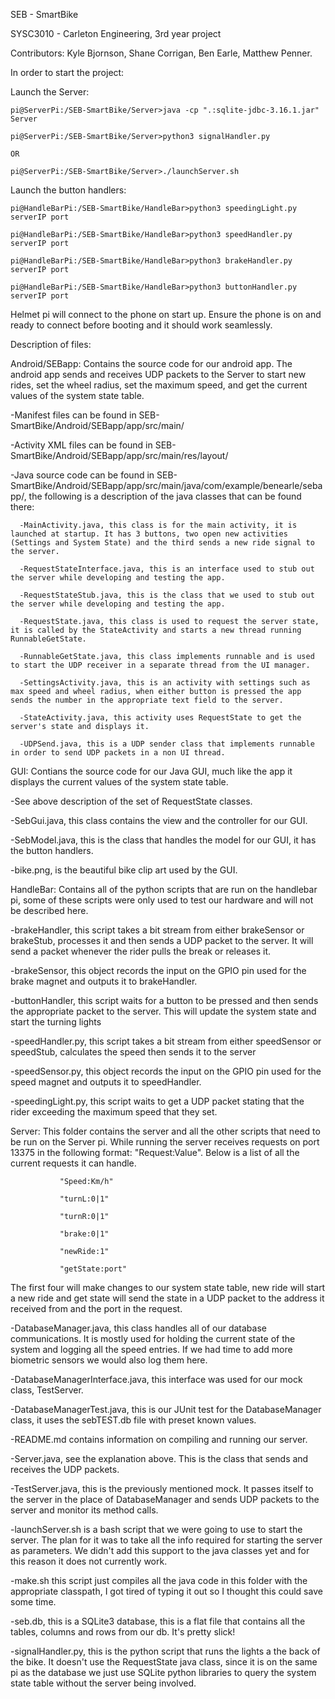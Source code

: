 SEB - SmartBike

SYSC3010 - Carleton Engineering, 3rd year project

Contributors:
  Kyle Bjornson,
  Shane Corrigan,
  Ben Earle,
  Matthew Penner.

In order to start the project:
    
 Launch the Server:  
   
    pi@ServerPi:/SEB-SmartBike/Server>java -cp ".:sqlite-jdbc-3.16.1.jar" Server
    
    pi@ServerPi:/SEB-SmartBike/Server>python3 signalHandler.py
    
    OR
    
    pi@ServerPi:/SEB-SmartBike/Server>./launchServer.sh
    
 Launch the button handlers:
 
    pi@HandleBarPi:/SEB-SmartBike/HandleBar>python3 speedingLight.py serverIP port
    
    pi@HandleBarPi:/SEB-SmartBike/HandleBar>python3 speedHandler.py serverIP port
    
    pi@HandleBarPi:/SEB-SmartBike/HandleBar>python3 brakeHandler.py serverIP port
    
    pi@HandleBarPi:/SEB-SmartBike/HandleBar>python3 buttonHandler.py serverIP port

 Helmet pi will connect to the phone on start up. Ensure the phone is on and ready to connect before booting and it should work seamlessly. 

Description of files:

Android/SEBapp: Contains the source code for our android app. The android app sends and receives UDP packets to the Server to start new rides, set the wheel radius, set the maximum speed, and get the current values of the system state table.  


   -Manifest files can be found in SEB-SmartBike/Android/SEBapp/app/src/main/

   -Activity XML files can be found in SEB-SmartBike/Android/SEBapp/app/src/main/res/layout/
  
   -Java source code can be found in SEB-SmartBike/Android/SEBapp/app/src/main/java/com/example/benearle/sebapp/, the following is a description of the java classes that can be found there:
      
      -MainActivity.java, this class is for the main activity, it is launched at startup. It has 3 buttons, two open new activities (Settings and System State) and the third sends a new ride signal to the server.  
      
      -RequestStateInterface.java, this is an interface used to stub out the server while developing and testing the app.
      
      -RequestStateStub.java, this is the class that we used to stub out the server while developing and testing the app.
      
      -RequestState.java, this class is used to request the server state, it is called by the StateActivity and starts a new thread running RunnableGetState.
      
      -RunnableGetState.java, this class implements runnable and is used to start the UDP receiver in a separate thread from the UI manager.
      
      -SettingsActivity.java, this is an activity with settings such as max speed and wheel radius, when either button is pressed the app sends the number in the appropriate text field to the server.
      
      -StateActivity.java, this activity uses RequestState to get the server's state and displays it.
      
      -UDPSend.java, this is a UDP sender class that implements runnable in order to send UDP packets in a non UI thread.
    
   
   
GUI: Contians the source code for our Java GUI, much like the app it displays the current values of the system state table.

  
   -See above description of the set of RequestState classes.
  
   -SebGui.java, this class contains the view and the controller for our GUI.
  
   -SebModel.java, this is the class that handles the model for our GUI, it has the button handlers.
  
   -bike.png, is the beautiful bike clip art used by the GUI.
  
  
    
HandleBar: Contains all of the python scripts that are run on the handlebar pi, some of these scripts were only used to test our hardware and will not be described here.
  
   -brakeHandler, this script takes a bit stream from either brakeSensor or brakeStub, processes it and then sends a UDP packet to the server. It will send a packet whenever the rider pulls the break or releases it.
  
   -brakeSensor, this object records the input on the GPIO pin used for the brake magnet and outputs it to brakeHandler.
  
   -buttonHandler, this script waits for a button to be pressed and then sends the appropriate packet to the server. This will update the system state and start the turning lights
  
   -speedHandler.py, this script takes a bit stream from either speedSensor or speedStub, calculates the speed then sends it to the server
  
   -speedSensor.py, this object records the input on the GPIO pin used for the speed magnet and outputs it to speedHandler.
  
   -speedingLight.py, this script waits to get a UDP packet stating that the rider exceeding the maximum speed that they set.



Server: This folder contains the server and all the other scripts that need to be run on the Server pi. While running the server receives requests on port 13375 in the following format: "Request:Value". Below is a list of all the current requests it can handle.
           
           
               "Speed:Km/h"     
           
               "turnL:0|1"
           
               "turnR:0|1"
           
               "brake:0|1" 
           
               "newRide:1"
           
               "getState:port"

The first four will make changes to our system state table, new ride will start a new ride and get state will send the state in a UDP packet to the address it received from and the port in the request. 

  
   -DatabaseManager.java, this class handles all of our database communications. It is mostly used for holding the current state of the system and logging all the speed entries. If we had time to add more biometric sensors we would also log them here.
  
   -DatabaseManagerInterface.java, this interface was used for our mock class, TestServer.
  
   -DatabaseManagerTest.java, this is our JUnit test for the DatabaseManager class, it uses the sebTEST.db file with preset known values.
  
   -README.md contains information on compiling and running our server.
  
   -Server.java, see the explanation above. This is the class that sends and receives the UDP packets.
  
   -TestServer.java, this is the previously mentioned mock. It passes itself to the server in the place of DatabaseManager and sends UDP packets to the server and monitor its method calls.
  
   -launchServer.sh is a bash script that we were going to use to start the server. The plan for it was to take all the info required for starting the server as parameters. We didn't add this support to the java classes yet and for this reason it does not currently work.
  
   -make.sh this script just compiles all the java code in this folder with the appropriate classpath, I got tired of typing it out so I thought this  could save some time.
  
   -seb.db, this is a SQLite3 database, this is a flat file that contains all the tables, columns and rows from our db. It's pretty slick!
  
   -signalHandler.py, this is the python script that runs the lights a the back of the bike. It doesn't use the RequestState java class, since it is on the same pi as the database we just use SQLite python libraries to query the system state table without the server being involved.



